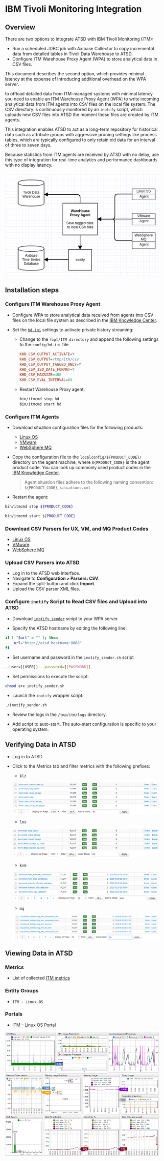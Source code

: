 # IBM Tivoli Monitoring Integration

## Overview

There are two options to integrate ATSD with IBM Tivoli Monitoring (ITM):

* Run a scheduled JDBC job with Axibase Collector to copy incremental data from detailed tables in Tivoli Data Warehouse to ATSD.
* Configure ITM Warehouse Proxy Agent (WPA) to store analytical data in CSV files.

This document describes the second option, which provides minimal latency at the expense of introducing additional overhead on the WPA server.

to offload detailed data from ITM-managed systems with minimal latency you need to enable an ITM Warehouse Proxy Agent (WPA) to write incoming analytical data from ITM agents into CSV files on the local file system. The CSV directory is continuously monitored by an `inotify` script, which uploads new CSV files into ATSD the moment these files are created by ITM agents.

This integration enables ATSD to act as a long-term repository for historical data such as attribute groups with aggressive pruning settings like process tables, which are typically configured to only retain old data for an interval of three to seven days.

Because statistics from ITM agents are received by ATSD with no delay, use this type of integration for real-time analytics and performance dashboards with no display latency.

![](./images/itm_diag.png "Warehouse Proxy Agent diagram")

## Installation steps

### Configure ITM Warehouse Proxy Agent

* Configure WPA to store analytical data received from agents into CSV files on the local file system as described in the [IBM Knowledge Center](https://www.ibm.com/support/knowledgecenter/SSATHD_7.7.0/com.ibm.itm.doc_6.3fp2/adminuse/history_analytics_scenarios.htm "WPA").

* Set the [`hd.ini`](./resources/hd.ini) settings to activate private history streaming:

  * Change to the `/opt/ITM directory` and append the following settings to the `config/hd.ini` file:

    ```ini
    KHD_CSV_OUTPUT_ACTIVATE=Y
    KHD_CSV_OUTPUT=/tmp/itm/csv
    KHD_CSV_OUTPUT_TAGGED_ONLY=Y
    KHD_CSV_ISO_DATE_FORMAT=Y
    KHD_CSV_MAXSIZE=400
    KHD_CSV_EVAL_INTERVAL=60
    ```

  * Restart Warehouse Proxy agent:

    ```sh
    bin/itmcmd stop hd
    bin/itmcmd start hd
    ```

### Configure ITM Agents

* Download situation configuration files for the following products:

  * [Linux OS](csv-configs/agents/lz_situations.xml)
  * [VMware](csv-configs/agents/vm_situations.xml)
  * [WebSphere MQ](csv-configs/agents/mq_situations.xml)

* Copy the configuration file to the `localconfig/${PRODUCT_CODE}/` directory on the agent machine, where `${PRODUCT_CODE}` is the agent product code. You can look up commonly used product codes in the [IBM Knowledge Center](https://www.ibm.com/support/knowledgecenter/en/SS4EKN_7.2.0/com.ibm.itm.doc_6.3/install/pc_codes.htm).

    > Agent situation files adhere to the following naming convention: `${PRODUCT_CODE}_situations.xml`

* Restart the agent:

```bash
bin/itmcmd stop ${PRODUCT_CODE}
```

```bash
bin/itmcmd start ${PRODUCT_CODE}
```

### Download CSV Parsers for UX, VM, and MQ Product Codes

* [Linux OS](csv-configs/atsd/klz-csv-configs.xml)
* [VMware](csv-configs/atsd/kvm-csv-configs.xml)
* [WebSphere MQ](csv-configs/atsd/mq-csv-configs.xml)

### Upload CSV Parsers into ATSD

* Log in to the ATSD web interface.
* Navigate to **Configuration > Parsers: CSV**.
* Expand the split-button and click **Import**.
* Upload the CSV parser XML files.

### Configure `inotify` Script to Read CSV files and Upload into ATSD

* Download [`inotify_sender`](./resources/inotify_sender.sh) script to your WPA server.

* Specify the ATSD hostname by editing the following line:

```bash
if [ "$url" = "" ]; then
    url="http://atsd_hostname:8088"
fi
```

* Set username and password in the `inotify_sender.sh` script

```sh
--user=[[USER]] --password=[[PASSWORD]]
```

* Set permissions to execute the script:

```sh
chmod a+x inotify_sender.sh
```

* Launch the `inotify` wrapper script:

```sh
./inotify_sender.sh
```

* Review the logs in the `/tmp/itm/logs` directory.

* Add script to auto-start. The auto-start configuration is specific to your operating system.

## Verifying Data in ATSD

* Log in to ATSD.
* Click to the Metrics tab and filter metrics with the following prefixes:

  * `klz`

  ![](./images/klz_metrics.png)

  * `lnx`

  ![](./images/lnx_metrics.png)

  * `kvm`

  ![](./images/kvm_metrics.png)

  * `mq`

  ![](./images/mq_metrics.png)

## Viewing Data in ATSD

### Metrics

* List of collected [ITM metrics](./resources/metric-list.md)

### Entity Groups

* `ITM - Linux OS`

### Portals

* [ITM – Linux OS Portal](https://apps.axibase.com/chartlab/43f054ee)

![](./images/itm_linux_portal.png "itm_linux_portal")
